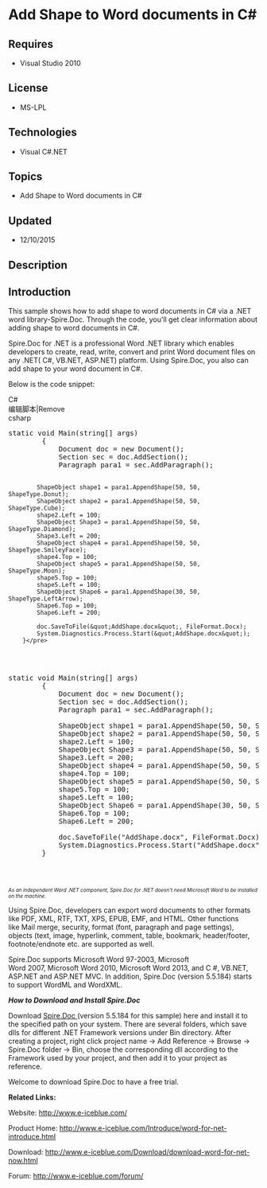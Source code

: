 # Add Shape to Word documents in C#
## Requires
- Visual Studio 2010
## License
- MS-LPL
## Technologies
- Visual C#.NET
## Topics
- Add Shape to Word documents in C#
## Updated
- 12/10/2015
## Description

<h2>Introduction</h2>
<p>This sample shows how to add shape to word documents in C# via a .NET word library-Spire.Doc. Through the code, you'll get clear information about adding shape to word documents in C#.&nbsp;</p>
<p>Spire.Doc for .NET&nbsp;is a professional Word .NET library which enables developers to&nbsp;create, read, write, convert and&nbsp;print Word document files&nbsp;on any .NET( C#, VB.NET, ASP.NET) platform. Using Spire.Doc, you also can add shape to your
 word document in C#.</p>
<p><span>Below is the code snippet:</span></p>
<div class="scriptcode">
<div class="pluginEditHolder" pluginCommand="mceScriptCode">
<div class="title"><span>C#</span></div>
<div class="pluginLinkHolder"><span class="pluginEditHolderLink">编辑脚本</span>|<span class="pluginRemoveHolderLink">Remove</span></div>
<span class="hidden">csharp</span>
<pre class="hidden">static void Main(string[] args)
        {
            Document doc = new Document();
            Section sec = doc.AddSection();
            Paragraph para1 = sec.AddParagraph();

            ShapeObject shape1 = para1.AppendShape(50, 50, ShapeType.Donut);
            ShapeObject shape2 = para1.AppendShape(50, 50, ShapeType.Cube);
            shape2.Left = 100;
            ShapeObject Shape3 = para1.AppendShape(50, 50, ShapeType.Diamond);
            Shape3.Left = 200;
            ShapeObject shape4 = para1.AppendShape(50, 50, ShapeType.SmileyFace);
            shape4.Top = 100;
            ShapeObject shape5 = para1.AppendShape(50, 50, ShapeType.Moon);
            shape5.Top = 100;
            shape5.Left = 100;
            ShapeObject Shape6 = para1.AppendShape(30, 50, ShapeType.LeftArrow);
            Shape6.Top = 100;
            Shape6.Left = 200;
            
            doc.SaveToFile(&quot;AddShape.docx&quot;, FileFormat.Docx);
            System.Diagnostics.Process.Start(&quot;AddShape.docx&quot;);
        }</pre>
<div class="preview">
<pre class="csharp"><span class="cs__keyword">static</span>&nbsp;<span class="cs__keyword">void</span>&nbsp;Main(<span class="cs__keyword">string</span>[]&nbsp;args)&nbsp;
&nbsp;&nbsp;&nbsp;&nbsp;&nbsp;&nbsp;&nbsp;&nbsp;{&nbsp;
&nbsp;&nbsp;&nbsp;&nbsp;&nbsp;&nbsp;&nbsp;&nbsp;&nbsp;&nbsp;&nbsp;&nbsp;Document&nbsp;doc&nbsp;=&nbsp;<span class="cs__keyword">new</span>&nbsp;Document();&nbsp;
&nbsp;&nbsp;&nbsp;&nbsp;&nbsp;&nbsp;&nbsp;&nbsp;&nbsp;&nbsp;&nbsp;&nbsp;Section&nbsp;sec&nbsp;=&nbsp;doc.AddSection();&nbsp;
&nbsp;&nbsp;&nbsp;&nbsp;&nbsp;&nbsp;&nbsp;&nbsp;&nbsp;&nbsp;&nbsp;&nbsp;Paragraph&nbsp;para1&nbsp;=&nbsp;sec.AddParagraph();&nbsp;
&nbsp;
&nbsp;&nbsp;&nbsp;&nbsp;&nbsp;&nbsp;&nbsp;&nbsp;&nbsp;&nbsp;&nbsp;&nbsp;ShapeObject&nbsp;shape1&nbsp;=&nbsp;para1.AppendShape(<span class="cs__number">50</span>,&nbsp;<span class="cs__number">50</span>,&nbsp;ShapeType.Donut);&nbsp;
&nbsp;&nbsp;&nbsp;&nbsp;&nbsp;&nbsp;&nbsp;&nbsp;&nbsp;&nbsp;&nbsp;&nbsp;ShapeObject&nbsp;shape2&nbsp;=&nbsp;para1.AppendShape(<span class="cs__number">50</span>,&nbsp;<span class="cs__number">50</span>,&nbsp;ShapeType.Cube);&nbsp;
&nbsp;&nbsp;&nbsp;&nbsp;&nbsp;&nbsp;&nbsp;&nbsp;&nbsp;&nbsp;&nbsp;&nbsp;shape2.Left&nbsp;=&nbsp;<span class="cs__number">100</span>;&nbsp;
&nbsp;&nbsp;&nbsp;&nbsp;&nbsp;&nbsp;&nbsp;&nbsp;&nbsp;&nbsp;&nbsp;&nbsp;ShapeObject&nbsp;Shape3&nbsp;=&nbsp;para1.AppendShape(<span class="cs__number">50</span>,&nbsp;<span class="cs__number">50</span>,&nbsp;ShapeType.Diamond);&nbsp;
&nbsp;&nbsp;&nbsp;&nbsp;&nbsp;&nbsp;&nbsp;&nbsp;&nbsp;&nbsp;&nbsp;&nbsp;Shape3.Left&nbsp;=&nbsp;<span class="cs__number">200</span>;&nbsp;
&nbsp;&nbsp;&nbsp;&nbsp;&nbsp;&nbsp;&nbsp;&nbsp;&nbsp;&nbsp;&nbsp;&nbsp;ShapeObject&nbsp;shape4&nbsp;=&nbsp;para1.AppendShape(<span class="cs__number">50</span>,&nbsp;<span class="cs__number">50</span>,&nbsp;ShapeType.SmileyFace);&nbsp;
&nbsp;&nbsp;&nbsp;&nbsp;&nbsp;&nbsp;&nbsp;&nbsp;&nbsp;&nbsp;&nbsp;&nbsp;shape4.Top&nbsp;=&nbsp;<span class="cs__number">100</span>;&nbsp;
&nbsp;&nbsp;&nbsp;&nbsp;&nbsp;&nbsp;&nbsp;&nbsp;&nbsp;&nbsp;&nbsp;&nbsp;ShapeObject&nbsp;shape5&nbsp;=&nbsp;para1.AppendShape(<span class="cs__number">50</span>,&nbsp;<span class="cs__number">50</span>,&nbsp;ShapeType.Moon);&nbsp;
&nbsp;&nbsp;&nbsp;&nbsp;&nbsp;&nbsp;&nbsp;&nbsp;&nbsp;&nbsp;&nbsp;&nbsp;shape5.Top&nbsp;=&nbsp;<span class="cs__number">100</span>;&nbsp;
&nbsp;&nbsp;&nbsp;&nbsp;&nbsp;&nbsp;&nbsp;&nbsp;&nbsp;&nbsp;&nbsp;&nbsp;shape5.Left&nbsp;=&nbsp;<span class="cs__number">100</span>;&nbsp;
&nbsp;&nbsp;&nbsp;&nbsp;&nbsp;&nbsp;&nbsp;&nbsp;&nbsp;&nbsp;&nbsp;&nbsp;ShapeObject&nbsp;Shape6&nbsp;=&nbsp;para1.AppendShape(<span class="cs__number">30</span>,&nbsp;<span class="cs__number">50</span>,&nbsp;ShapeType.LeftArrow);&nbsp;
&nbsp;&nbsp;&nbsp;&nbsp;&nbsp;&nbsp;&nbsp;&nbsp;&nbsp;&nbsp;&nbsp;&nbsp;Shape6.Top&nbsp;=&nbsp;<span class="cs__number">100</span>;&nbsp;
&nbsp;&nbsp;&nbsp;&nbsp;&nbsp;&nbsp;&nbsp;&nbsp;&nbsp;&nbsp;&nbsp;&nbsp;Shape6.Left&nbsp;=&nbsp;<span class="cs__number">200</span>;&nbsp;
&nbsp;&nbsp;&nbsp;&nbsp;&nbsp;&nbsp;&nbsp;&nbsp;&nbsp;&nbsp;&nbsp;&nbsp;&nbsp;
&nbsp;&nbsp;&nbsp;&nbsp;&nbsp;&nbsp;&nbsp;&nbsp;&nbsp;&nbsp;&nbsp;&nbsp;doc.SaveToFile(<span class="cs__string">&quot;AddShape.docx&quot;</span>,&nbsp;FileFormat.Docx);&nbsp;
&nbsp;&nbsp;&nbsp;&nbsp;&nbsp;&nbsp;&nbsp;&nbsp;&nbsp;&nbsp;&nbsp;&nbsp;System.Diagnostics.Process.Start(<span class="cs__string">&quot;AddShape.docx&quot;</span>);&nbsp;
&nbsp;&nbsp;&nbsp;&nbsp;&nbsp;&nbsp;&nbsp;&nbsp;}</pre>
</div>
</div>
</div>
<div class="endscriptcode" style="display:inline!important"><em style="font-size:10px">As an independent Word .NET component, Spire.Doc for .NET doesn't need Microsoft Word to be installed on the machine.</em></div>
<p>Using Spire.Doc, developers can&nbsp;export word documents to other formats like PDF,&nbsp;XML,&nbsp;RTF,&nbsp;TXT,&nbsp;XPS,&nbsp;EPUB,&nbsp;EMF,&nbsp;and HTML. Other functions like&nbsp;<span>Mail merge, security, format (font, paragraph and page settings),
 objects (text, image, hyperlink, comment, table, bookmark, header/footer, footnote/endnote etc. are supported as well.</span></p>
<p>Spire.Doc supports Microsoft Word 97-2003,&nbsp;Microsoft Word&nbsp;2007,&nbsp;Microsoft Word&nbsp;2010,&nbsp;Microsoft Word&nbsp;2013,&nbsp;and C #, VB.NET, ASP.NET and ASP.NET MVC. In addition,&nbsp;Spire.Doc (version 5.5.184) starts to support WordML
 and WordXML.</p>
<p><strong><em>How to Download and Install Spire.Doc</em></strong></p>
<p>Download&nbsp;<a href="http://www.e-iceblue.com/Download/download-word-for-net-now.html">Spire.Doc
</a>(version 5.5.184 for this sample)&nbsp;here and&nbsp;install it to the specified path on your system.&nbsp;There are several folders, which save dlls for different .NET Framework versions under Bin directory. After creating a project, right click project
 name &rarr; Add Reference &rarr; Browse &rarr; Spire.Doc folder &rarr; Bin,&nbsp;choose the corresponding dll according to the Framework used by your project,&nbsp;and then add it to your project as reference.</p>
<p>Welcome to download Spire.Doc to have a free trial.</p>
<p><strong>Related Links:</strong></p>
<p>Website:&nbsp;<a href="http://www.e-iceblue.com/">http://www.e-iceblue.com/</a></p>
<p>Product Home:&nbsp;<a href="http://www.e-iceblue.com/Introduce/word-for-net-introduce.html">http://www.e-iceblue.com/Introduce/word-for-net-introduce.html</a></p>
<p>Download:&nbsp;<a href="http://www.e-iceblue.com/Download/download-word-for-net-now.html">http://www.e-iceblue.com/Download/download-word-for-net-now.html</a></p>
<p>Forum:&nbsp;<a href="http://www.e-iceblue.com/forum/">http://www.e-iceblue.com/forum/</a></p>
